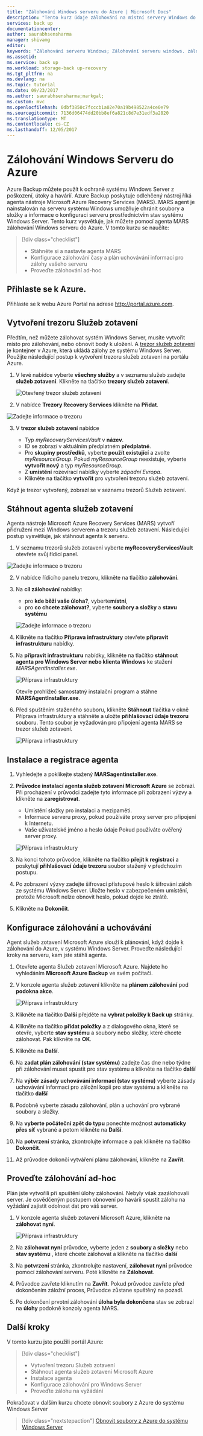 ```yaml
---
title: "Zálohování Windows serveru do Azure | Microsoft Docs"
description: "Tento kurz údaje zálohování na místní servery Windows do trezoru služeb zotavení."
services: back up
documentationcenter: 
author: saurabhsensharma
manager: shivamg
editor: 
keywords: "Zálohování serveru Windows; Zálohování serveru windows. zálohování a zotavení po havárii"
ms.assetid: 
ms.service: back up
ms.workload: storage-back up-recovery
ms.tgt_pltfrm: na
ms.devlang: na
ms.topic: tutorial
ms.date: 09/23/2017
ms.author: saurabhsensharma;markgal;
ms.custom: mvc
ms.openlocfilehash: 0dbf3850c7fcccb1a02e70a19b498522a4ce0e79
ms.sourcegitcommit: 7136d06474dd20bb8ef6a821c8d7e31edf3a2820
ms.translationtype: MT
ms.contentlocale: cs-CZ
ms.lasthandoff: 12/05/2017
---
```

# <a name="back-up-windows-server-to-azure"></a>Zálohování Windows Serveru do Azure


Azure Backup můžete použít k ochraně systému Windows Server z poškození, útoky a havárií. Azure Backup poskytuje odlehčený nástroj říká agenta nástroje Microsoft Azure Recovery Services (MARS). MARS agent je nainstalován na serveru systému Windows umožňuje chránit soubory a složky a informace o konfiguraci serveru prostřednictvím stav systému Windows Server. Tento kurz vysvětluje, jak můžete pomocí agenta MARS zálohování Windows serveru do Azure. V tomto kurzu se naučíte: 


> [!div class="checklist"]
> * Stáhněte si a nastavte agenta MARS
> * Konfigurace zálohování časy a plán uchovávání informací pro zálohy vašeho serveru
> * Proveďte zálohování ad-hoc


## <a name="log-in-to-azure"></a>Přihlaste se k Azure.

Přihlaste se k webu Azure Portal na adrese http://portal.azure.com.

## <a name="create-a-recovery-services-vault"></a>Vytvoření trezoru Služeb zotavení

Předtím, než můžete zálohovat systém Windows Server, musíte vytvořit místo pro zálohování, nebo obnovit body k uložení. A [trezor služeb zotavení](backup-azure-recovery-services-vault-overview.md) je kontejner v Azure, která ukládá zálohy ze systému Windows Server. Použijte následující postup k vytvoření trezoru služeb zotavení na portálu Azure. 

1. V levé nabídce vyberte **všechny služby** a v seznamu služeb zadejte **služeb zotavení**. Klikněte na tlačítko **trezory služeb zotavení**.

   ![Otevřený trezor služeb zotavení](./media/tutorial-backup-windows-server-to-azure/full-browser-open-rs-vault_2.png)

2.  V nabídce **Trezory Recovery Services** klikněte na **Přidat**.

   ![Zadejte informace o trezoru](./media/tutorial-backup-windows-server-to-azure/provide-vault-detail-2.png)

3.  V **trezor služeb zotavení** nabídce

    - Typ *myRecoveryServicesVault* v **název**.
    - ID se zobrazí v aktuálním předplatném **předplatné**.
    - Pro **skupiny prostředků**, vyberte **použít existující** a zvolte *myResourceGroup*. Pokud *myResourceGroup* neexistuje, vyberte **vytvořit nový** a typ *myResourceGroup*. 
    - Z **umístění** rozevírací nabídky vyberte *západní Evropa*.
    - Klikněte na tlačítko **vytvořit** pro vytvoření trezoru služeb zotavení.
 
Když je trezor vytvořený, zobrazí se v seznamu trezorů Služeb zotavení.

## <a name="download-recovery-services-agent"></a>Stáhnout agenta služeb zotavení

Agenta nástroje Microsoft Azure Recovery Services (MARS) vytvoří přidružení mezi Windows serverem a trezoru služeb zotavení. Následující postup vysvětluje, jak stáhnout agenta k serveru.

1.  V seznamu trezorů služeb zotavení vyberte **myRecoveryServicesVault** otevřete svůj řídicí panel.

   ![Zadejte informace o trezoru](./media/tutorial-backup-windows-server-to-azure/open-vault-from-list.png)

2.  V nabídce řídícího panelu trezoru, klikněte na tlačítko **zálohování**.

3.  Na **cíl zálohování** nabídky:

    - pro **kde běží vaše úloha?**, vyberte**místní**, 
    - pro **co chcete zálohovat?**, vyberte **soubory a složky** a **stavu systému** 

    ![Zadejte informace o trezoru](./media/tutorial-backup-windows-server-to-azure/backup-goal.png)
    
4.  Klikněte na tlačítko **Příprava infrastruktury** otevřete **připravit infrastrukturu** nabídky.
5.  Na **připravit infrastrukturu** nabídky, klikněte na tlačítko **stáhnout agenta pro Windows Server nebo klienta Windows** ke stažení *MARSAgentInstaller.exe*. 

    ![Příprava infrastruktury](./media/tutorial-backup-windows-server-to-azure/prepare-infrastructure.png)

    Otevře prohlížeč samostatný instalační program a stáhne **MARSAgentInstaller.exe**.
 
6.  Před spuštěním staženého souboru, klikněte **Stáhnout** tlačítka v okně Příprava infrastruktury a stáhněte a uložte **přihlašovací údaje trezoru** souboru. Tento soubor je vyžadován pro připojení agenta MARS se trezor služeb zotavení.

    ![Příprava infrastruktury](./media/tutorial-backup-windows-server-to-azure/download-vault-credentials.png)
 
## <a name="install-and-register-the-agent"></a>Instalace a registrace agenta

1. Vyhledejte a poklikejte stažený **MARSagentinstaller.exe**.
2. **Průvodce instalací agenta služeb zotavení Microsoft Azure** se zobrazí. Při procházení v průvodci zadejte tyto informace při zobrazení výzvy a klikněte na **zaregistrovat**.
    - Umístění složky pro instalaci a mezipaměti.
    - Informace serveru proxy, pokud používáte proxy server pro připojení k Internetu.
    - Vaše uživatelské jméno a heslo údaje Pokud používáte ověřený server proxy.

    ![Příprava infrastruktury](./media/tutorial-backup-windows-server-to-azure/mars-installer.png) 

3. Na konci tohoto průvodce, klikněte na tlačítko **přejít k registraci** a poskytují **přihlašovací údaje trezoru** soubor stažený v předchozím postupu.
 
4. Po zobrazení výzvy zadejte šifrovací přístupové heslo k šifrování záloh ze systému Windows Server. Uložte heslo v zabezpečeném umístění, protože Microsoft nelze obnovit heslo, pokud dojde ke ztrátě.

5. Klikněte na **Dokončit**. 

## <a name="configure-backup-and-retention"></a>Konfigurace zálohování a uchovávání

Agent služeb zotavení Microsoft Azure slouží k plánování, když dojde k zálohování do Azure, v systému Windows Server. Proveďte následující kroky na serveru, kam jste stáhli agenta.

1. Otevřete agenta Služeb zotavení Microsoft Azure. Najdete ho vyhledáním **Microsoft Azure Backup** ve svém počítači.

2.  V konzole agenta služeb zotavení klikněte na **plánem zálohování** pod **podokna akce**.

    ![Příprava infrastruktury](./media/tutorial-backup-windows-server-to-azure/mars-schedule-backup.png)

3. Klikněte na tlačítko **Další** přejděte na **vybrat položky k Back up** stránky.

4. Klikněte na tlačítko **přidat položky** a z dialogového okna, které se otevře, vyberte **stav systému** a soubory nebo složky, které chcete zálohovat. Pak klikněte na **OK**.

5. Klikněte na **Další**.

6. Na **zadat plán zálohování (stav systému)** zadejte čas dne nebo týdne při zálohování muset spustit pro stav systému a klikněte na tlačítko **další** 

7.  Na **výběr zásady uchovávání informací (stav systému)** vyberte zásady uchovávání informací pro záložní kopii pro stav systému a klikněte na tlačítko **další**
8. Podobně vyberte zásadu zálohování, plán a uchování pro vybrané soubory a složky. 
8.  Na **vyberte počáteční zpět do typu** ponechte možnost **automaticky přes síť** vybrané a potom klikněte na **Další**.
9.  Na **potvrzení** stránka, zkontrolujte informace a pak klikněte na tlačítko **Dokončit**.
10. Až průvodce dokončí vytváření plánu zálohování, klikněte na **Zavřít**.

## <a name="perform-an-ad-hoc-back-up"></a>Proveďte zálohování ad-hoc

Plán jste vytvořili při spuštění úlohy zálohování. Nebyly však zazálohovali server. Je osvědčeným postupem obnovení po havárii spustit zálohu na vyžádání zajistit odolnost dat pro váš server.

1.  V konzole agenta služeb zotavení Microsoft Azure, klikněte na **zálohovat nyní**.

    ![Příprava infrastruktury](./media/tutorial-backup-windows-server-to-azure/backup-now.png)

2.  Na **zálohovat nyní** průvodce, vyberte jeden z **soubory a složky** nebo **stav systému** , které chcete zálohovat a klikněte na tlačítko **další** 
3. Na **potvrzení** stránka, zkontrolujte nastavení, **zálohovat nyní** průvodce pomocí zálohování serveru. Poté klikněte na **Zálohovat**.
4.  Průvodce zavřete kliknutím na **Zavřít**. Pokud průvodce zavřete před dokončením záložní proces, Průvodce zůstane spuštěný na pozadí.
4.  Po dokončení prvotní zálohování **úloha byla dokončena** stav se zobrazí na **úlohy** podokně konzoly agenta MARS.


## <a name="next-steps"></a>Další kroky

V tomto kurzu jste použili portál Azure: 
 
> [!div class="checklist"] 
> * Vytvoření trezoru Služeb zotavení 
> * Stáhnout agenta služeb zotavení Microsoft Azure 
> * Instalace agenta 
> * Konfigurace zálohování pro Windows Server 
> * Proveďte zálohu na vyžádání 

Pokračovat v dalším kurzu chcete obnovit soubory z Azure do systému Windows Server

> [!div class="nextstepaction"] 
> [Obnovit soubory z Azure do systému Windows Server](./tutorial-backup-restore-files-windows-server.md) 

